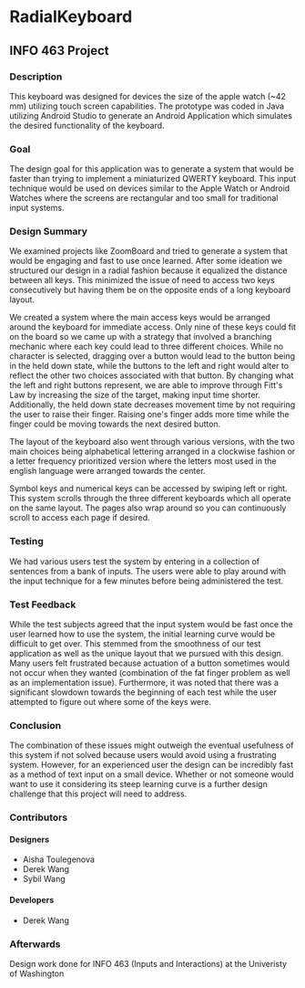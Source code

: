 # RadialKeyboard

## INFO 463 Project

### Description
This keyboard was designed for devices the size of the apple watch (~42 mm) utilizing touch screen capabilities. The prototype was coded in Java utilizing Android Studio to generate an Android Application which simulates the desired functionality of the keyboard.


### Goal
The design goal for this application was to generate a system that would be faster than trying to implement a miniaturized QWERTY
keyboard. This input technique would be used on devices similar to the Apple Watch or Android Watches where the screens are
rectangular and too small for traditional input systems.

### Design Summary
We examined projects like ZoomBoard and tried to generate a system that would be engaging and fast to use once learned. After some
ideation we structured our design in a radial fashion because it equalized the distance between all keys. This minimized the issue
of need to access two keys consecutively but having them be on the opposite ends of a long keyboard layout.

We created a system where the main access keys would be arranged around the keyboard for immediate access. Only nine of these keys
could fit on the board so we came up with a strategy that involved a branching mechanic where each key could
lead to three different choices. While no character is selected, dragging over a button would lead to the button being in the held
down state, while the buttons to the left and right would alter to reflect the other two choices associated with that button.
By changing what the left and right buttons represent, we are able to improve through Fitt's Law by increasing the size
of the target, making input time shorter. Additionally, the held down state decreases movement time by not requiring the user
to raise their finger. Raising one's finger adds more time while the finger could be moving towards the next desired button.

The layout of the keyboard also went through various versions, with the two main choices being alphabetical lettering arranged
in a clockwise fashion or a letter frequency prioritized version where the letters most used in the english language were arranged
towards the center.

Symbol keys and numerical keys can be accessed by swiping left or right. This system scrolls through the three different keyboards
which all operate on the same layout. The pages also wrap around so you can continuously scroll to access each page if desired.

### Testing
We had various users test the system by entering in a collection of sentences from a bank of inputs. The users were able to play
around with the input technique for a few minutes before being administered the test.


### Test Feedback
While the test subjects agreed that the input system would be fast once the user learned how to use the system, the initial learning
curve would be difficult to get over. This stemmed from the smoothness of our test application as well as the unique layout that we
pursued with this design. Many users felt frustrated because actuation of a button sometimes would not occur when they wanted (combination of the fat finger problem as well as an implementation issue). Furthermore, it was noted that there was a significant
slowdown towards the beginning of each test while the user attempted to figure out where some of the keys were. 

### Conclusion
The combination of these issues might outweigh the eventual usefulness of this system if not solved because users would avoid using a frustrating system. However, for an experienced user the design can be incredibly fast as a method of text input on a small device. Whether or not someone would want to use it considering its steep learning curve is a further design challenge that this project will need to address.

### Contributors
#### Designers
- Aisha Toulegenova
- Derek Wang
- Sybil Wang

#### Developers
- Derek Wang

### Afterwards
Design work done for INFO 463 (Inputs and Interactions) at the Univeristy of Washington
